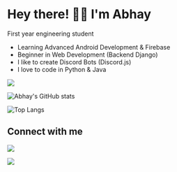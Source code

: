 
# Hey there! 👋🏻 I'm Abhay

First year engineering student



- Learning Advanced Android Development & Firebase 
- Beginner in Web Development (Backend Django)
- I like to create Discord Bots (Discord.js)
- I love to code in Python & Java

![](https://komarev.com/ghpvc/?username=Abhay-cloud&color=orange)

  
![Abhay's GitHub stats](https://github-readme-stats.vercel.app/api?username=Abhay-cloud&show_icons=true&theme=tokyonight&count_private=true)

![Top Langs](https://github-readme-stats.vercel.app/api/top-langs/?username=Abhay-cloud&layout=compact&theme=tokyonight)

## Connect with me
[![](https://img.shields.io/badge/Instagram-E4405F?style=for-the-badge&logo=instagram&logoColor=white)](https://www.instagram.com/its_sn_abhay/)

[![](https://img.shields.io/badge/Telegram-2CA5E0?style=for-the-badge&logo=telegram&logoColor=white)](https://t.me/abhaycloud)
